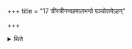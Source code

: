+++
title = "17 त्रींस्त्रीनन्वहमालभन्ते पञ्चोत्तमेऽहन्"

+++

<details><summary>थिते</summary>

त्रींस्त्रीनन्वहमालभन्ते । पञ्चोत्तमेऽहन् १७
</details>
